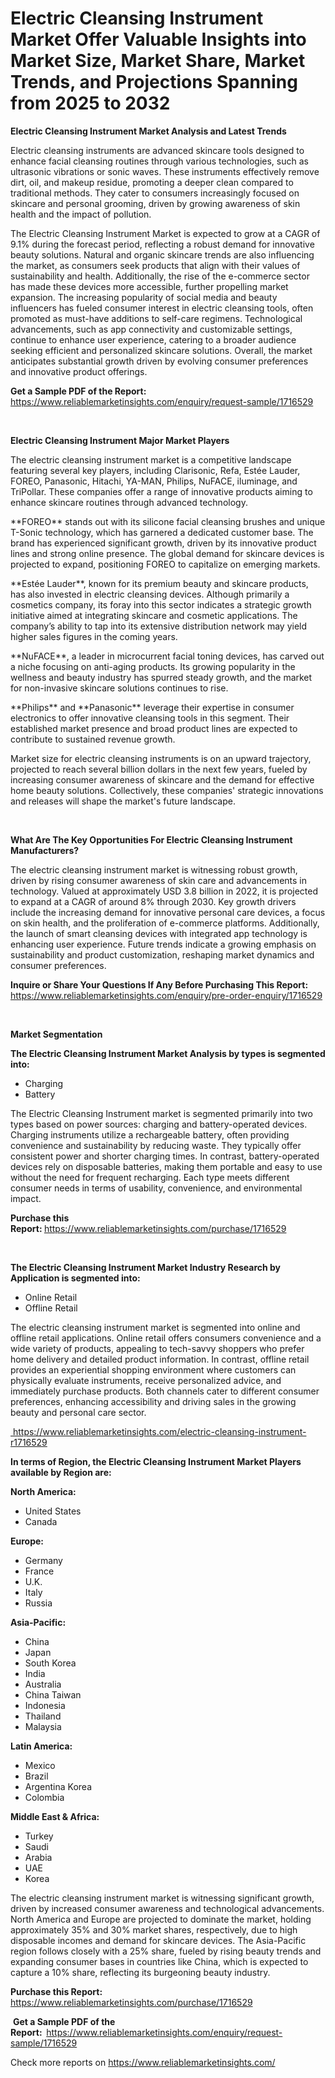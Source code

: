 <p><h1>Electric Cleansing Instrument Market Offer Valuable Insights into Market Size, Market Share, Market Trends, and Projections Spanning from 2025 to 2032</h1></p><p><strong>Electric Cleansing Instrument Market Analysis and Latest Trends</strong></p>
<p><p>Electric cleansing instruments are advanced skincare tools designed to enhance facial cleansing routines through various technologies, such as ultrasonic vibrations or sonic waves. These instruments effectively remove dirt, oil, and makeup residue, promoting a deeper clean compared to traditional methods. They cater to consumers increasingly focused on skincare and personal grooming, driven by growing awareness of skin health and the impact of pollution.</p><p>The Electric Cleansing Instrument Market is expected to grow at a CAGR of 9.1% during the forecast period, reflecting a robust demand for innovative beauty solutions. Natural and organic skincare trends are also influencing the market, as consumers seek products that align with their values of sustainability and health. Additionally, the rise of the e-commerce sector has made these devices more accessible, further propelling market expansion. The increasing popularity of social media and beauty influencers has fueled consumer interest in electric cleansing tools, often promoted as must-have additions to self-care regimens. Technological advancements, such as app connectivity and customizable settings, continue to enhance user experience, catering to a broader audience seeking efficient and personalized skincare solutions. Overall, the market anticipates substantial growth driven by evolving consumer preferences and innovative product offerings.</p></p>
<p><strong>Get a Sample PDF of the Report:&nbsp;</strong> <a href="https://www.reliablemarketinsights.com/enquiry/request-sample/1716529?utm_campaign=2176&utm_medium=2&utm_source=Github&utm_content=ia&utm_term=08022025&utm_id=electric-cleansing-instrument">https://www.reliablemarketinsights.com/enquiry/request-sample/1716529</a></p>
<p>&nbsp;</p>
<p><strong>Electric Cleansing Instrument Major Market Players</strong></p>
<p><p>The electric cleansing instrument market is a competitive landscape featuring several key players, including Clarisonic, Refa, Estée Lauder, FOREO, Panasonic, Hitachi, YA-MAN, Philips, NuFACE, iluminage, and TriPollar. These companies offer a range of innovative products aiming to enhance skincare routines through advanced technology.</p><p>**FOREO** stands out with its silicone facial cleansing brushes and unique T-Sonic technology, which has garnered a dedicated customer base. The brand has experienced significant growth, driven by its innovative product lines and strong online presence. The global demand for skincare devices is projected to expand, positioning FOREO to capitalize on emerging markets.</p><p>**Estée Lauder**, known for its premium beauty and skincare products, has also invested in electric cleansing devices. Although primarily a cosmetics company, its foray into this sector indicates a strategic growth initiative aimed at integrating skincare and cosmetic applications. The company’s ability to tap into its extensive distribution network may yield higher sales figures in the coming years.</p><p>**NuFACE**, a leader in microcurrent facial toning devices, has carved out a niche focusing on anti-aging products. Its growing popularity in the wellness and beauty industry has spurred steady growth, and the market for non-invasive skincare solutions continues to rise.</p><p>**Philips** and **Panasonic** leverage their expertise in consumer electronics to offer innovative cleansing tools in this segment. Their established market presence and broad product lines are expected to contribute to sustained revenue growth.</p><p>Market size for electric cleansing instruments is on an upward trajectory, projected to reach several billion dollars in the next few years, fueled by increasing consumer awareness of skincare and the demand for effective home beauty solutions. Collectively, these companies' strategic innovations and releases will shape the market's future landscape.</p></p>
<p>&nbsp;</p>
<p><strong>What Are The Key Opportunities For Electric Cleansing Instrument Manufacturers?</strong></p>
<p><p>The electric cleansing instrument market is witnessing robust growth, driven by rising consumer awareness of skin care and advancements in technology. Valued at approximately USD 3.8 billion in 2022, it is projected to expand at a CAGR of around 8% through 2030. Key growth drivers include the increasing demand for innovative personal care devices, a focus on skin health, and the proliferation of e-commerce platforms. Additionally, the launch of smart cleansing devices with integrated app technology is enhancing user experience. Future trends indicate a growing emphasis on sustainability and product customization, reshaping market dynamics and consumer preferences.</p></p>
<p><strong>Inquire or Share Your Questions If Any Before Purchasing This Report:</strong> <a href="https://www.reliablemarketinsights.com/enquiry/pre-order-enquiry/1716529?utm_campaign=2176&utm_medium=2&utm_source=Github&utm_content=ia&utm_term=08022025&utm_id=electric-cleansing-instrument">https://www.reliablemarketinsights.com/enquiry/pre-order-enquiry/1716529</a></p>
<p>&nbsp;</p>
<p><strong>Market Segmentation</strong></p>
<p><strong>The Electric Cleansing Instrument Market Analysis by types is segmented into:</strong></p>
<p><ul><li>Charging</li><li>Battery</li></ul></p>
<p><p>The Electric Cleansing Instrument market is segmented primarily into two types based on power sources: charging and battery-operated devices. Charging instruments utilize a rechargeable battery, often providing convenience and sustainability by reducing waste. They typically offer consistent power and shorter charging times. In contrast, battery-operated devices rely on disposable batteries, making them portable and easy to use without the need for frequent recharging. Each type meets different consumer needs in terms of usability, convenience, and environmental impact.</p></p>
<p><strong>Purchase this Report:&nbsp;</strong><a href="https://www.reliablemarketinsights.com/purchase/1716529?utm_campaign=2176&utm_medium=2&utm_source=Github&utm_content=ia&utm_term=08022025&utm_id=electric-cleansing-instrument">https://www.reliablemarketinsights.com/purchase/1716529</a></p>
<p>&nbsp;</p>
<p><strong>The Electric Cleansing Instrument Market Industry Research by Application is segmented into:</strong></p>
<p><ul><li>Online Retail</li><li>Offline Retail</li></ul></p>
<p><p>The electric cleansing instrument market is segmented into online and offline retail applications. Online retail offers consumers convenience and a wide variety of products, appealing to tech-savvy shoppers who prefer home delivery and detailed product information. In contrast, offline retail provides an experiential shopping environment where customers can physically evaluate instruments, receive personalized advice, and immediately purchase products. Both channels cater to different consumer preferences, enhancing accessibility and driving sales in the growing beauty and personal care sector.</p></p>
<p><a href="https://www.reliablemarketinsights.com/electric-cleansing-instrument-r1716529?utm_campaign=2176&utm_medium=2&utm_source=Github&utm_content=ia&utm_term=08022025&utm_id=electric-cleansing-instrument">&nbsp;https://www.reliablemarketinsights.com/electric-cleansing-instrument-r1716529</a></p>
<p><strong>In terms of Region, the Electric Cleansing Instrument Market Players available by Region are:</strong></p>
<p>
    <p> <strong> North America: </strong>
        <ul>
            <li>United States</li>
            <li>Canada</li>
        </ul>
        </p> 
    <p> <strong> Europe: </strong>
        <ul>
            <li>Germany</li>
            <li>France</li>
            <li>U.K.</li>
            <li>Italy</li>
            <li>Russia</li>
        </ul>
        </p> 
    <p> <strong> Asia-Pacific: </strong>
        <ul>
            <li>China</li>
            <li>Japan</li>
            <li>South Korea</li>
            <li>India</li>
            <li>Australia</li>
            <li>China Taiwan</li>
            <li>Indonesia</li>
            <li>Thailand</li>
            <li>Malaysia</li>
        </ul>
        </p> 
    <p> <strong> Latin America: </strong>
        <ul>
            <li>Mexico</li>
            <li>Brazil</li>
            <li>Argentina Korea</li>
            <li>Colombia</li>
        </ul>
        </p> 
    <p> <strong> Middle East & Africa: </strong>
        <ul>
            <li>Turkey</li>
            <li>Saudi</li>
            <li>Arabia</li>
            <li>UAE</li>
            <li>Korea</li>
        </ul>
    </p>
    </p>
<p><p>The electric cleansing instrument market is witnessing significant growth, driven by increased consumer awareness and technological advancements. North America and Europe are projected to dominate the market, holding approximately 35% and 30% market shares, respectively, due to high disposable incomes and demand for skincare devices. The Asia-Pacific region follows closely with a 25% share, fueled by rising beauty trends and expanding consumer bases in countries like China, which is expected to capture a 10% share, reflecting its burgeoning beauty industry.</p></p>
<p><strong>Purchase this Report: </strong><a href="https://www.reliablemarketinsights.com/purchase/1716529?utm_campaign=2176&utm_medium=2&utm_source=Github&utm_content=ia&utm_term=08022025&utm_id=electric-cleansing-instrument">https://www.reliablemarketinsights.com/purchase/1716529</a></p>
<p>&nbsp;<strong>Get a Sample PDF of the Report:&nbsp;&nbsp;</strong><a href="https://www.reliablemarketinsights.com/enquiry/request-sample/1716529?utm_campaign=2176&utm_medium=2&utm_source=Github&utm_content=ia&utm_term=08022025&utm_id=electric-cleansing-instrument">https://www.reliablemarketinsights.com/enquiry/request-sample/1716529</a></p>
<p><strong></strong></p>
<p>Check more reports on <a href="https://www.reliablemarketinsights.com/?utm_campaign=2176&utm_medium=2&utm_source=Github&utm_content=ia&utm_term=08022025&utm_id=electric-cleansing-instrument">https://www.reliablemarketinsights.com/</a></p>